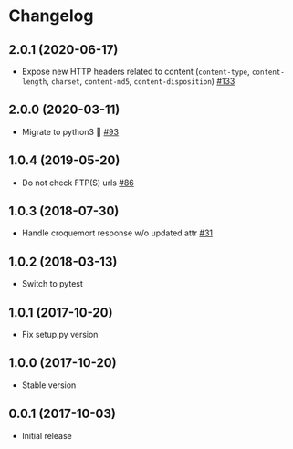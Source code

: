 # Changelog

## 2.0.1 (2020-06-17)

- Expose new HTTP headers related to content (`content-type`, `content-length`, `charset`, `content-md5`, `content-disposition`) [#133](https://github.com/opendatateam/udata-croquemort/pull/133)

## 2.0.0 (2020-03-11)

- Migrate to python3 🐍 [#93](https://github.com/opendatateam/udata-croquemort/pull/93)

## 1.0.4 (2019-05-20)

- Do not check FTP(S) urls [#86](https://github.com/opendatateam/udata-croquemort/pull/86)

## 1.0.3 (2018-07-30)

- Handle croquemort response w/o updated attr [#31](https://github.com/opendatateam/udata-croquemort/pull/31)

## 1.0.2 (2018-03-13)

- Switch to pytest

## 1.0.1 (2017-10-20)

- Fix setup.py version

## 1.0.0 (2017-10-20)

- Stable version

## 0.0.1 (2017-10-03)

- Initial release

